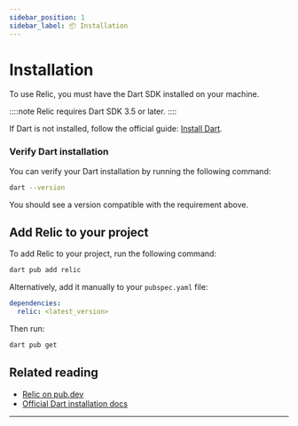 ```yaml
---
sidebar_position: 1
sidebar_label: 📦 Installation
---
```


# Installation

To use Relic, you must have the Dart SDK installed on your machine.

::::note
Relic requires Dart SDK 3.5 or later.
::::

If Dart is not installed, follow the official guide: [Install Dart](https://dart.dev/get-dart).

### Verify Dart installation

You can verify your Dart installation by running the following command:

```bash
dart --version
```

You should see a version compatible with the requirement above.

## Add Relic to your project

To add Relic to your project, run the following command:

```bash
dart pub add relic
```

Alternatively, add it manually to your `pubspec.yaml` file:

```yaml
dependencies:
  relic: <latest_version>
```

Then run:

```bash
dart pub get
```

## Related reading

- [Relic on pub.dev](https://pub.dev/packages/relic)
- [Official Dart installation docs](https://dart.dev/get-dart)

---
